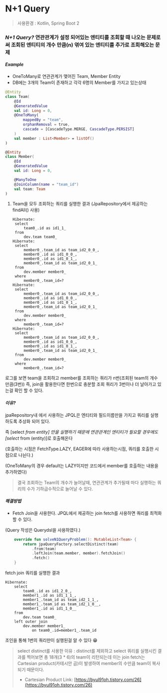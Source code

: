 # N+1 Query

> 사용환경 : Kotlin, Spring Boot 2

### _N+1 Query?_ 연관관계가 설정 되어있는 엔티티를 조회할 때 나오는 문제로써  조회된 엔티티의 개수 만큼\(n\) 엮여 있는 엔티티를 추가로 조회해오는 문제

#### _Example_

* OneToMany로 연관관계가 맺어진 Team, Member Entity
* DB에는 3개의 Team이 존재하고 각각 6명의 Member를 가지고 있는상태

```kotlin
@Entity
class Team(
    @Id
    @GeneratedValue
    val id: Long = 0,
    @OneToMany(
        mappedBy = "team",
        orphanRemoval = true,
        cascade = [CascadeType.MERGE, CascadeType.PERSIST]
    )
    val member : List<Member> = listOf()
)

@Entity
class Member(
    @Id
    @GeneratedValue
    val id: Long = 0,

    @ManyToOne
    @JoinColumn(name = "team_id")
    val team: Team
)
```

1. Team을 모두 조회하는 쿼리를 실행한 결과 \(JpaRepository에서 제공하는 findAll\(\) 사용\)

   ```text
   Hibernate: 
    select
        team0_.id as id1_1_ 
    from
        dev.team team0_
   Hibernate: 
    select
        member0_.team_id as team_id2_0_0_,
        member0_.id as id1_0_0_,
        member0_.id as id1_0_1_,
        member0_.team_id as team_id2_0_1_ 
    from
        dev.member member0_ 
    where
        member0_.team_id=?
   Hibernate: 
    select
        member0_.team_id as team_id2_0_0_,
        member0_.id as id1_0_0_,
        member0_.id as id1_0_1_,
        member0_.team_id as team_id2_0_1_ 
    from
        dev.member member0_ 
    where
        member0_.team_id=?
   Hibernate: 
    select
        member0_.team_id as team_id2_0_0_,
        member0_.id as id1_0_0_,
        member0_.id as id1_0_1_,
        member0_.team_id as team_id2_0_1_ 
    from
        dev.member member0_ 
    where
        member0_.team_id=?
   ```

로그를 보면 team을 조회하고 member를 조회하는 쿼리가 n번\(조회된 team의 개수만큼\(3번\)\)  즉, join을 활용한다면 한번으로 충분할 조회 쿼리가 3번이나 더 날아가고 있는걸 확인 할 수 있다.

#### _이유?_

jpaRepository내 에서 사용하는 JPQL은 엔티티와 필드이름만을 가지고 쿼리를 실행하도록 추상화 되어 있다.

즉 \[select  _from entity\] 만을 실행하기 때문에 연관관계인 엔티티가 필요할 경우에도 \[select_  from \(entity\)\]로 호출해온다

\(호출하는 시점은 FetchType.LAZY, EAGER에 따라 사용하는시점, 쿼리를 호출한 시점으로 나뉜다.\)

\(OneToMany의 경우 default는 LAZY이지만 코드에서 member를 호출하는 내용을 추가하였다\)

> 결국 조회하는 Team의 개수가 늘어날때, 연관관계가 추가될때 마다 실행하는 쿼리의 수가 기하급수적으로 늘어날 수 있다.

#### _해결방법_

* Fetch Join을 사용한다. JPQL에서 제공하는 join fetch를 사용하면 쿼리를 최적화 할 수 있다.

\(Query 작성은 Querydsl을 사용하였다.\)

```kotlin
    override fun solveN1QueryProblem(): MutableList<Team> {
        return jpaQueryFactory.selectDistinct(team)
            .from(team)
            .leftJoin(team.member, member).fetchJoin()
            .fetch()
    }
```

fetch join 쿼리를 실행한 결과

```text
Hibernate: 
    select
        team0_.id as id1_2_0_,
        member1_.id as id1_1_1_,
        member1_.team_id as team_id2_1_1_,
        member1_.team_id as team_id2_1_0__,
        member1_.id as id1_1_0__ 
    from
        dev.team team0_ 
    left outer join
        dev.member member1_ 
            on team0_.id=member1_.team_id
```

조인을 통해 1번의 쿼리만이 실행된걸 알 수 있다 😁

> select distinct를 사용한 이유 : distinct를 제외하고 select 쿼리를 실행시킨 결과를 찍어보면 총 18개\(3 \* 6\)의 team이 리턴되는데  이는 join fetch는 Cartesian product\(카테시안 곱\)이 발생하여 member의 수만큼 team이 복사되기 때문이다.
>
> * Cartesian Product Link: [https://byul91oh.tistory.com/26](https://byul91oh.tistory.com/26)

